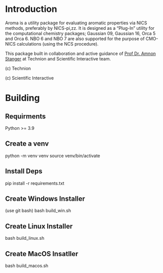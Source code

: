 # Introduction
Aroma is a utility package for evaluating aromatic properties via NICS
methods, preferably by NICS-pi,zz. It is designed as a “Plug-In” utility for the
computational chemistry packages; Gaussian 09, Gaussian 16, Orca 5 and
Orca 6. NBO 6 and NBO 7 are also supported for the purpose of CMO-NICS
calculations (using the NCS procedure). 


This package built in collaboration and active guidance of [Prof Dr. Amnon Stanger](https://chemistry.technion.ac.il/team/%d7%90%d7%9e%d7%a0%d7%95%d7%9f-%d7%a9%d7%98%d7%a0%d7%92%d7%a8/) at Technion and Scientific Interactive team. 

(c) Technion 

(c) Scientific Interactive


# Building 

## Requirments 
Python >= 3.9 

## Create a venv
python -m venv venv 
source venv/bin/activate

## Install Deps
pip install -r requirements.txt 

## Create Windows Installer
(use git bash)
bash build_win.sh

## Create Linux Installer
bash build_linux.sh

## Create MacOS Insatller
bash build_macos.sh

